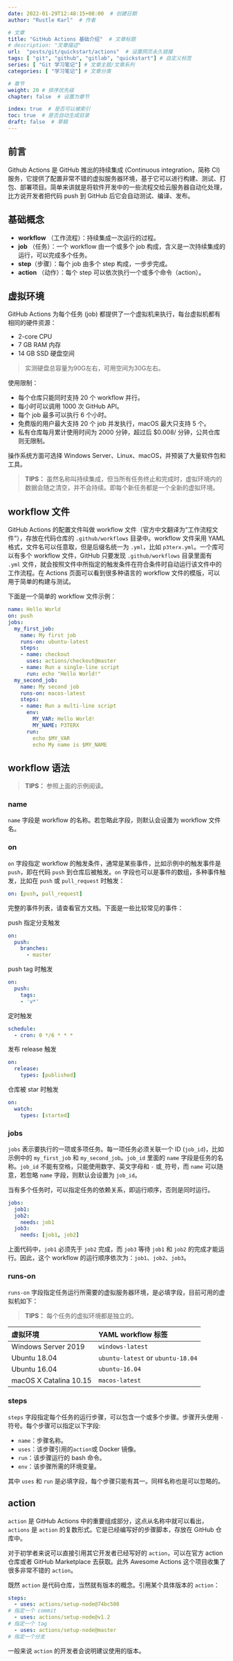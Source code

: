 ```yaml
---
date: 2022-01-29T12:48:15+08:00  # 创建日期
author: "Rustle Karl"  # 作者

# 文章
title: "GitHub Actions 基础介绍"  # 文章标题
# description: "文章描述"
url:  "posts/git/quickstart/actions"  # 设置网页永久链接
tags: [ "git", "github", "gitlab", "quickstart"] # 自定义标签
series: [ "Git 学习笔记"] # 文章主题/文章系列
categories: [ "学习笔记"] # 文章分类

# 章节
weight: 20 # 排序优先级
chapter: false  # 设置为章节

index: true  # 是否可以被索引
toc: true  # 是否自动生成目录
draft: false  # 草稿
---
```


## 前言

Github Actions 是 GitHub 推出的持续集成 (Continuous integration，简称 CI) 服务，它提供了配置非常不错的虚拟服务器环境，基于它可以进行构建、测试、打包、部署项目。简单来讲就是将软件开发中的一些流程交给云服务器自动化处理，比方说开发者把代码 push 到 GitHub 后它会自动测试、编译、发布。

## 基础概念

- **workflow** （工作流程）：持续集成一次运行的过程。
- **job** （任务）：一个 workflow 由一个或多个 job 构成，含义是一次持续集成的运行，可以完成多个任务。
- **step**（步骤）：每个 job 由多个 step 构成，一步步完成。
- **action** （动作）：每个 step 可以依次执行一个或多个命令（action）。

## 虚拟环境

GitHub Actions 为每个任务 (job) 都提供了一个虚拟机来执行，每台虚拟机都有相同的硬件资源：

- 2-core CPU
- 7 GB RAM 内存
- 14 GB SSD 硬盘空间

> 实测硬盘总容量为90G左右，可用空间为30G左右。

使用限制：

- 每个仓库只能同时支持 20 个 workflow 并行。
- 每小时可以调用 1000 次 GitHub API。
- 每个 job 最多可以执行 6 个小时。
- 免费版的用户最大支持 20 个 job 并发执行，macOS 最大只支持 5 个。
- 私有仓库每月累计使用时间为 2000 分钟，超过后 $0.008/ 分钟，公共仓库则无限制。

操作系统方面可选择 Windows Server、Linux、macOS，并预装了大量软件包和工具。

> **TIPS：** 虽然名称叫持续集成，但当所有任务终止和完成时，虚拟环境内的数据会随之清空，并不会持续。即每个新任务都是一个全新的虚拟环境。

## workflow 文件

GitHub Actions 的配置文件叫做 workflow 文件（官方中文翻译为“工作流程文件”），存放在代码仓库的 `.github/workflows` 目录中。workflow 文件采用 YAML 格式，文件名可以任意取，但是后缀名统一为 `.yml`，比如 `p3terx.yml`。一个库可以有多个 workflow 文件，GitHub 只要发现 `.github/workflows` 目录里面有 `.yml` 文件，就会按照文件中所指定的触发条件在符合条件时自动运行该文件中的工作流程。在 Actions 页面可以看到很多种语言的 workflow 文件的模版，可以用于简单的构建与测试。

下面是一个简单的 workflow 文件示例：

```yaml
name: Hello World
on: push
jobs:
  my_first_job:
    name: My first job
    runs-on: ubuntu-latest
    steps:
    - name: checkout
      uses: actions/checkout@master
    - name: Run a single-line script
      run: echo "Hello World!"
  my_second_job:
    name: My second job
    runs-on: macos-latest
    steps:
    - name: Run a multi-line script
      env:
        MY_VAR: Hello World!
        MY_NAME: P3TERX
      run:
        echo $MY_VAR
        echo My name is $MY_NAME
```

## workflow 语法

> **TIPS：** 参照上面的示例阅读。

### name

`name` 字段是 workflow 的名称。若忽略此字段，则默认会设置为 workflow 文件名。

### on

`on` 字段指定 workflow 的触发条件，通常是某些事件，比如示例中的触发事件是 `push`，即在代码 `push` 到仓库后被触发。`on` 字段也可以是事件的数组，多种事件触发，比如在 `push` 或 `pull_request` 时触发：

```yaml
on: [push, pull_request]
```

完整的事件列表，请查看官方文档。下面是一些比较常见的事件：

push 指定分支触发

```yaml
on:
  push:
    branches:
      - master
```

push tag 时触发

```yaml
on:
  push:
    tags:
    - 'v*'
```

定时触发

```yaml
schedule:
  - cron: 0 */6 * * *
```

发布 release 触发

```yaml
on:
  release:
    types: [published]
```

仓库被 star 时触发

```yaml
on:
  watch:
    types: [started]
```

### jobs

`jobs` 表示要执行的一项或多项任务。每一项任务必须关联一个 ID (`job_id`)，比如示例中的 `my_first_job` 和 `my_second_job`。`job_id` 里面的 `name` 字段是任务的名称。`job_id` 不能有空格，只能使用数字、英文字母和 `-` 或`_`符号，而 `name` 可以随意，若忽略 `name` 字段，则默认会设置为 `job_id`。

当有多个任务时，可以指定任务的依赖关系，即运行顺序，否则是同时运行。

```yaml
jobs:
  job1:
  job2:
    needs: job1
  job3:
    needs: [job1, job2]
```

上面代码中，`job1` 必须先于 `job2` 完成，而 `job3` 等待 `job1` 和 `job2` 的完成才能运行。因此，这个 workflow 的运行顺序依次为：`job1`、`job2`、`job3`。

### runs-on

`runs-on` 字段指定任务运行所需要的虚拟服务器环境，是必填字段，目前可用的虚拟机如下：

> **TIPS：** 每个任务的虚拟环境都是独立的。

| 虚拟环境               | YAML workflow 标签                |
| :--------------------- | :-------------------------------- |
| Windows Server 2019    | `windows-latest`                  |
| Ubuntu 18.04           | `ubuntu-latest` or `ubuntu-18.04` |
| Ubuntu 16.04           | `ubuntu-16.04`                    |
| macOS X Catalina 10.15 | `macos-latest`                    |

### steps

`steps` 字段指定每个任务的运行步骤，可以包含一个或多个步骤。步骤开头使用 `-` 符号。每个步骤可以指定以下字段:

- `name`：步骤名称。
- `uses`：该步骤引用的`action`或 Docker 镜像。
- `run`：该步骤运行的 bash 命令。
- `env`：该步骤所需的环境变量。

其中 `uses` 和 `run` 是必填字段，每个步骤只能有其一。同样名称也是可以忽略的。

## action

`action` 是 GitHub Actions 中的重要组成部分，这点从名称中就可以看出，`actions` 是 `action` 的复数形式。它是已经编写好的步骤脚本，存放在 GitHub 仓库中。

对于初学者来说可以直接引用其它开发者已经写好的 `action`，可以在官方 action 仓库或者 GitHub Marketplace 去获取。此外 Awesome Actions 这个项目收集了很多非常不错的 `action`。

既然 `action` 是代码仓库，当然就有版本的概念。引用某个具体版本的 `action`：

```yaml
steps:
  - uses: actions/setup-node@74bc508 
# 指定一个 commit
  - uses: actions/setup-node@v1.2    
# 指定一个 tag
  - uses: actions/setup-node@master  
# 指定一个分支
```

一般来说 `action` 的开发者会说明建议使用的版本。
